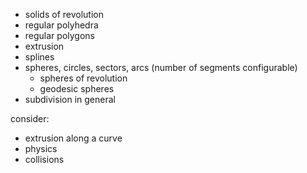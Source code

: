 - solids of revolution
- regular polyhedra
- regular polygons
- extrusion
- splines
- spheres, circles, sectors, arcs (number of segments configurable)
  - spheres of revolution
  - geodesic spheres
- subdivision in general

consider:
- extrusion along a curve
- physics
- collisions
